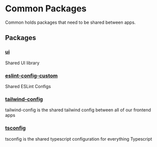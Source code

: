 # Common Packages

Common holds packages that need to be shared between apps.

## Packages

### [ui](./ui)
Shared UI library

### [eslint-config-custom](./eslint-config-custom)
Shared ESLint Configs

### [tailwind-config](./tailwind-config)
tailwind-config is the shared tailwind config between all of our frontend apps

### [tsconfig](./tsconfig)
tsconfig is the shared typescript configuration for everything Typescript